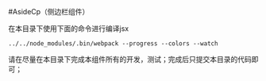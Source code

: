 #AsideCp（侧边栏组件）

在本目录下使用下面的命令进行编译jsx

```
../../node_modules/.bin/webpack --progress --colors --watch

```

请在尽量在本目录下完成本组件所有的开发，测试；完成后只提交本目录的代码即可；
